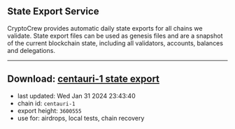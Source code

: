## State Export Service
CryptoCrew provides automatic daily state exports for all chains we validate. State export files can be used as genesis files and are a snapshot of the current blockchain state, including all validators, accounts, balances and delegations.

---
**Download: [centauri-1 state export](https://dl.ccvalidators.com/SERVICE/composable/centauri-1_export_3600555.json)**
---

- last updated: Wed Jan 31 2024 23:43:40
- chain id: `centauri-1`
- export height: `3600555`
- use for: airdrops, local tests, chain recovery
